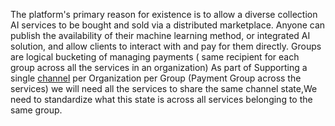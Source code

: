 The platform's primary reason for existence is to allow a diverse collection AI services to be bought and sold via a distributed marketplace.
Anyone can publish the availability of their machine learning method, or integrated AI solution, and allow clients to interact with and pay for them
directly.
Groups are logical bucketing of managing payments ( same recipient for each group across all the services in an organization)
As part of Supporting a single [channel](/docs/products/DecentralizedAIPlatform/CoreConcepts/SmartContracts/mpe/) per Organization per Group (Payment Group across the services)
we will need all the services to share the same channel state,We need to standardize what this state is across all services belonging to the same group.

